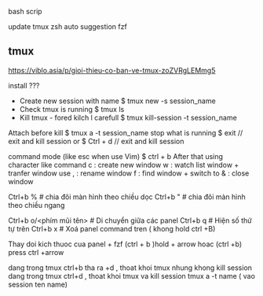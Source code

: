 
bash scrip

update
tmux
zsh
auto suggestion
fzf


## tmux
https://viblo.asia/p/gioi-thieu-co-ban-ve-tmux-zoZVRgLEMmg5

install ???

- Create new session with name
      $ tmux new -s session_name
- Check tmux is running
      $ tmux ls
- Kill tmux - fored kilch
l  carefull
      $ tmux kill-session -t session_name

Attach before kill
      $ tmux a -t session_name
      stop what is running
      $ exit // exit and kill session or
      $ Ctrl + d // exit and kill session

command mode (like esc when use Vim)
     $ ctrl + b
After that using character like command
c : create new window
w : watch list window + tranfer window use
, : rename window
f : find window + switch to
& : close window



Ctrl+b %  # chia đôi màn hình theo chiều dọc
Ctrl+b "  # chia đôi màn hình theo chiều ngang

Ctrl+b o/<phím mũi tên>  # Di chuyển giữa các panel
Ctrl+b q  # Hiện số thứ tự trên
Ctrl+b x  # Xoá panel
 command tren ( khong hold ctrl +B)

Thay doi kich thuoc cua panel + fzf 
(ctrl + b )hold + arrow
hoac (ctrl +b) press ctrl +arrow

dang trong tmux ctrl+b tha ra +d , thoat khoi tmux nhung khong kill session
dang trong tmux ctrl+d , thoat khoi tmux va kill session
tmux a -t name  ( vao session ten name)





